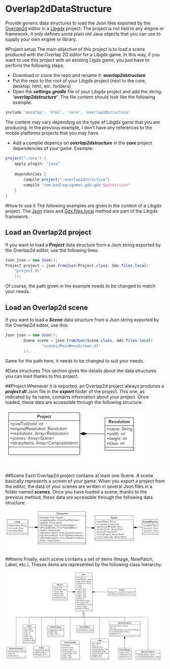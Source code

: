 # Overlap2dDataStructure
Provide generic data structures to load the Json files exported by the [Overlap2d](http://overlap2d.com/) editor in a [Libgdx](https://libgdx.badlogicgames.com/) project. The project is not tied to any engine or framework, it only defines some plain old Java objects that you can use to supply your own engine or library.

#Project setup
The main objective of this project is to load a scene produced with the Overlap 2D editor for a Libgdx game. In this way, if you want to use this project with an existing Ligdx game, you just have to perform the following steps:

* Download or clone the repo and rename it: ***overlap2dstructure***
* Put the repo to the root of your Libgdx project (next to the core, desktop, html, etc. forlders)
* Open the ***settings.gradle*** file of your Libgdx project and add the string: ***'overlap2dstructure'***. The file content should look like the following example: 
```gradle
include 'desktop', 'html', 'core', 'overlap2dstructure'
```
The content may vary depending on the type of Libgdx game that you are producing. In the previous example, I don't have any references to the mobile platforms projects that you may have.

* Add a compile depency on ***overlap2dstructure*** in the ***core*** project dependencies of your game. Example: 

```gradle
project(":core") {
    apply plugin: "java"

    dependencies {
        compile project(":overlap2dstructure")
        compile "com.badlogicgames.gdx:gdx:$gdxVersion"
    }
}
```

#How to use it
The following examples are given in the context of a Libgdx project. The [Json](https://github.com/libgdx/libgdx/wiki/Reading-&-writing-JSON) class and [Gdx.files.local](https://github.com/libgdx/libgdx/wiki/File-handling) method are part of the Libgdx framework.

## Load an Overlap2d project
If you want to load a ***Project*** data structure from a Json string exported by the Overlap2d editor, use the following lines:
```java
Json json = new Json();
Project project = json.fromJson(Project.class, Gdx.files.local(
	"project.dt"
	));
```
Of course, the path given in the example needs to be changed to match your needs. 

## Load an Overlap2d scene
If you want to load a ***Scene*** data structure from a Json string exported by the Overlap2d editor, use this:
```java
Json json = new Json();
        Scene scene = json.fromJson(Scene.class, Gdx.files.local(
                "scenes/MainMenuScreen.dt"
        ));
```
Same for the path here, it needs to be changed to suit your needs.

#Data structures
This section gives the details about the data structures you can load thanks to this project.

##Project
Whenever it is exported, an Overlap2d project always produces a ***project.dt*** Json file in the ***export*** folder of the project. This one, as indicated by its name, contains information about your project. Once loaded, these data are accessible through the following structure:

![Project data structure](diagrams/Project.png)

##Scene
Each Overlap2d project contains at least one Scene. A scene basically represents a screen of your game. When you export a project from the editor, the data of your scenes are written in several Json files in a folder named ***scenes***. Once you have loaded a scene, thanks to the previous method, these data are accessible through the following data structure:

![Scene data structure](diagrams/Scene.png)

##Items
Finally, each scene contains a set of items (Image, NinePatch, Label, etc.). Theses items are represented by the following class hierarchy:

![Item class hierarchy](diagrams/Items.png)
